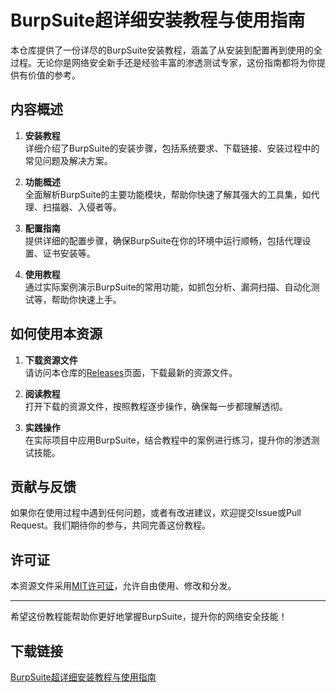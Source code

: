 # BurpSuite超详细安装教程与使用指南

本仓库提供了一份详尽的BurpSuite安装教程，涵盖了从安装到配置再到使用的全过程。无论你是网络安全新手还是经验丰富的渗透测试专家，这份指南都将为你提供有价值的参考。

## 内容概述

1. **安装教程**  
   详细介绍了BurpSuite的安装步骤，包括系统要求、下载链接、安装过程中的常见问题及解决方案。

2. **功能概述**  
   全面解析BurpSuite的主要功能模块，帮助你快速了解其强大的工具集，如代理、扫描器、入侵者等。

3. **配置指南**  
   提供详细的配置步骤，确保BurpSuite在你的环境中运行顺畅，包括代理设置、证书安装等。

4. **使用教程**  
   通过实际案例演示BurpSuite的常用功能，如抓包分析、漏洞扫描、自动化测试等，帮助你快速上手。

## 如何使用本资源

1. **下载资源文件**  
   请访问本仓库的[Releases](https://github.com/yourusername/yourrepository/releases)页面，下载最新的资源文件。

2. **阅读教程**  
   打开下载的资源文件，按照教程逐步操作，确保每一步都理解透彻。

3. **实践操作**  
   在实际项目中应用BurpSuite，结合教程中的案例进行练习，提升你的渗透测试技能。

## 贡献与反馈

如果你在使用过程中遇到任何问题，或者有改进建议，欢迎提交Issue或Pull Request。我们期待你的参与，共同完善这份教程。

## 许可证

本资源文件采用[MIT许可证](LICENSE)，允许自由使用、修改和分发。

---

希望这份教程能帮助你更好地掌握BurpSuite，提升你的网络安全技能！

## 下载链接

[BurpSuite超详细安装教程与使用指南](https://pan.quark.cn/s/d0908af82893)